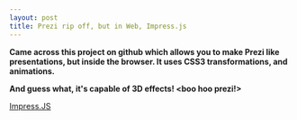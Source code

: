 ```yaml
---
layout: post
title: Prezi rip off, but in Web, Impress.js
---
```


**Came across this project on github which allows you to make Prezi like presentations, but inside the browser. It uses CSS3 transformations, and animations.**

**And guess what, it's capable of 3D effects! <boo hoo prezi!>**


[Impress.JS](http://htmlpreview.github.io/?https://github.com/bartaz/impress.js/blob/master/index.html#/bored)